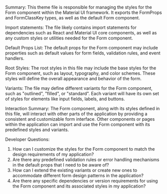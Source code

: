 Summary:
This theme file is responsible for managing the styles for the Form component within the Material UI framework. It exports the FormProps and FormClassKey types, as well as the default Form component.

Import statements:
The file likely contains import statements for dependencies such as React and Material UI core components, as well as any custom styles or utilities needed for the Form component.

Default Props List:
The default props for the Form component may include properties such as default values for form fields, validation rules, and event handlers.

Root Styles:
The root styles in this file may include the base styles for the Form component, such as layout, typography, and color schemes. These styles will define the overall appearance and behavior of the form.

Variants:
The file may define different variants for the Form component, such as "outlined", "filled", or "standard". Each variant will have its own set of styles for elements like input fields, labels, and buttons.

Interaction Summary:
The Form component, along with its styles defined in this file, will interact with other parts of the application by providing a consistent and customizable form interface. Other components or pages within the application can import and use the Form component with its predefined styles and variants.

Developer Questions:
1. How can I customize the styles for the Form component to match the design requirements of my application?
2. Are there any predefined validation rules or error handling mechanisms in the default props that I need to be aware of?
3. How can I extend the existing variants or create new ones to accommodate different form design patterns in the application?
4. Are there any specific dependencies or version requirements for using the Form component and its associated styles in my application?